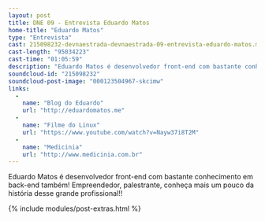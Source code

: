 ```yaml
---
layout: post
title: DNE 09 - Entrevista Eduardo Matos
home-title: "Eduardo Matos"
type: "Entrevista"
cast: 215098232-devnaestrada-devnaestrada-09-entrevista-eduardo-matos.mp3
cast-length: "95034223"
cast-time: "01:05:59"
description: "Eduardo Matos é desenvolvedor front-end com bastante conhecimento em back-end também! Empreendedor, palestrante, conheça mais um pouco da história desse grande profissional!"
soundcloud-id: "215098232"
soundcloud-post-image: "000123504967-skcimw"
links:
  -
    name: "Blog do Eduardo"
    url: "http://eduardomatos.me"
  -
    name: "Filme do Linux"
    url: "https://www.youtube.com/watch?v=Nayw37i8T2M"
  -
    name: "Medicinia"
    url: "http://www.medicinia.com.br"
---
```


Eduardo Matos é desenvolvedor front-end com bastante conhecimento em back-end também! Empreendedor, palestrante, conheça mais um pouco da história desse grande profissional!!

{% include modules/post-extras.html %}